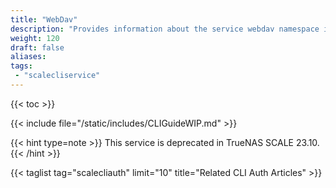 ```yaml
---
title: "WebDav"
description: "Provides information about the service webdav namespace in the TrueNAS CLI. Includes command syntax and common commands."
weight: 120
draft: false
aliases:
tags:
 - "scalecliservice"
---
```


{{< toc >}}

{{< include file="/static/includes/CLIGuideWIP.md" >}}

{{< hint type=note >}}
This service is deprecated in TrueNAS SCALE 23.10.
{{< /hint >}}

{{< taglist tag="scalecliauth" limit="10" title="Related CLI Auth Articles" >}}
